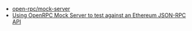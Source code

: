 
* [open-rpc/mock-server](https://github.com/open-rpc/mock-server)
* [Using OpenRPC Mock Server to test against an Ethereum JSON-RPC API](https://medium.com/@stevan.blog/using-openrpc-mock-server-to-test-against-an-ethereum-json-rpc-api-50b86b6d02d6)